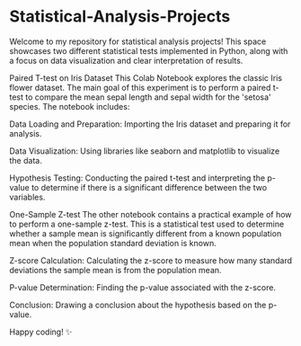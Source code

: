 # Statistical-Analysis-Projects
Welcome to my repository for statistical analysis projects! This space showcases two different statistical tests implemented in Python, along with a focus on data visualization and clear interpretation of results.

Paired T-test on Iris Dataset
This Colab Notebook explores the classic Iris flower dataset. The main goal of this experiment is to perform a paired t-test to compare the mean sepal length and sepal width for the 'setosa' species. The notebook includes:

Data Loading and Preparation: Importing the Iris dataset and preparing it for analysis.

Data Visualization: Using libraries like seaborn and matplotlib to visualize the data.

Hypothesis Testing: Conducting the paired t-test and interpreting the p-value to determine if there is a significant difference between the two variables.

One-Sample Z-test
The other notebook contains a practical example of how to perform a one-sample z-test. This is a statistical test used to determine whether a sample mean is significantly different from a known population mean when the population standard deviation is known.

Z-score Calculation: Calculating the z-score to measure how many standard deviations the sample mean is from the population mean.

P-value Determination: Finding the p-value associated with the z-score.

Conclusion: Drawing a conclusion about the hypothesis based on the p-value.

Happy coding! ✨
